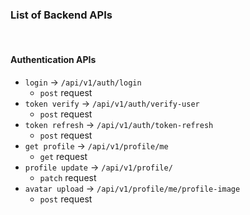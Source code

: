### List of Backend APIs

<br />

#### Authentication APIs

- `login` -> `/api/v1/auth/login`
  - `post` request
- `token verify` -> `/api/v1/auth/verify-user`
  - `post` request
- `token refresh` -> `/api/v1/auth/token-refresh`
  - `post` request
- `get profile` -> `/api/v1/profile/me`
  - `get` request
- `profile update` -> `/api/v1/profile/`
  - `patch` request
- `avatar upload` -> `/api/v1/profile/me/profile-image`
  - `post` request
